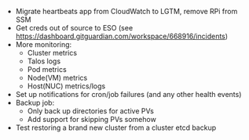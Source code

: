 * Migrate heartbeats app from CloudWatch to LGTM, remove RPi from SSM
* Get creds out of source to ESO (see https://dashboard.gitguardian.com/workspace/668916/incidents)
* More monitoring:
  * Cluster metrics
  * Talos logs
  * Pod metrics
  * Node(VM) metrics
  * Host(NUC) metrics/logs
* Set up notifications for cron/job failures (and any other health events)
* Backup job:
  * Only back up directories for active PVs
  * Add support for skipping PVs somehow
* Test restoring a brand new cluster from a cluster etcd backup
